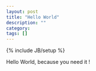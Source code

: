 ```yaml
---
layout: post
title: "Hello World"
description: ""
category: 
tags: []
---
```

{% include JB/setup %}

Hello World, because you need it !